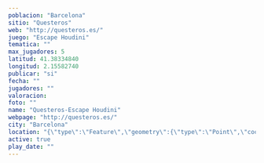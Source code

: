 ```yaml
---
poblacion: "Barcelona"
sitio: "Questeros"
web: "http://questeros.es/"
juego: "Escape Houdini"
tematica: ""
max_jugadores: 5
latitud: 41.38334840
longitud: 2.15582740
publicar: "si"
fecha: ""
jugadores: ""
valoracion: 
foto: ""
name: "Questeros-Escape Houdini"
webpage: "http://questeros.es/"
city: "Barcelona"
location: "{\"type\":\"Feature\",\"geometry\":{\"type\":\"Point\",\"coordinates\":[\"41,38334840\",\"2,15582740\"]}}"
active: true
play_date: ""
---
```

